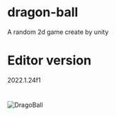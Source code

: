 # dragon-ball
 A random 2d game create by unity

 # Editor version
 2022.1.24f1
# 
![DragoBall](https://github.com/user-attachments/assets/8b01ad42-ef5b-4634-87da-1fd75c7f0c7b)
